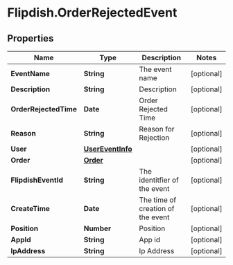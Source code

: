 # Flipdish.OrderRejectedEvent

## Properties

Name | Type | Description | Notes
------------ | ------------- | ------------- | -------------
**EventName** | **String** | The event name | [optional] 
**Description** | **String** | Description | [optional] 
**OrderRejectedTime** | **Date** | Order Rejected Time | [optional] 
**Reason** | **String** | Reason for Rejection | [optional] 
**User** | [**UserEventInfo**](UserEventInfo.md) |  | [optional] 
**Order** | [**Order**](Order.md) |  | [optional] 
**FlipdishEventId** | **String** | The identitfier of the event | [optional] 
**CreateTime** | **Date** | The time of creation of the event | [optional] 
**Position** | **Number** | Position | [optional] 
**AppId** | **String** | App id | [optional] 
**IpAddress** | **String** | Ip Address | [optional] 


